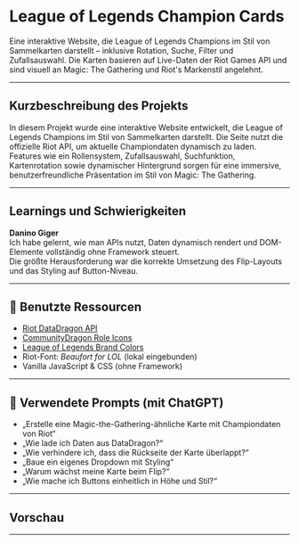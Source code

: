 # League of Legends Champion Cards

Eine interaktive Website, die League of Legends Champions im Stil von Sammelkarten darstellt – inklusive Rotation, Suche, Filter und Zufallsauswahl. Die Karten basieren auf Live-Daten der Riot Games API und sind visuell an Magic: The Gathering und Riot's Markenstil angelehnt.

---

## Kurzbeschreibung des Projekts

In diesem Projekt wurde eine interaktive Website entwickelt, die League of Legends Champions im Stil von Sammelkarten darstellt. Die Seite nutzt die offizielle Riot API, um aktuelle Championdaten dynamisch zu laden. Features wie ein Rollensystem, Zufallsauswahl, Suchfunktion, Kartenrotation sowie dynamischer Hintergrund sorgen für eine immersive, benutzerfreundliche Präsentation im Stil von Magic: The Gathering.

---

## Learnings und Schwierigkeiten

**Danino Giger**  
Ich habe gelernt, wie man APIs nutzt, Daten dynamisch rendert und DOM-Elemente vollständig ohne Framework steuert.  
Die größte Herausforderung war die korrekte Umsetzung des Flip-Layouts und das Styling auf Button-Niveau.

---

## 🔹 Benutzte Ressourcen

- [Riot DataDragon API](https://ddragon.leagueoflegends.com/)
- [CommunityDragon Role Icons](https://raw.communitydragon.org/latest/plugins/rcp-fe-lol-champion-details/global/default/)
- [League of Legends Brand Colors](https://brand.riotgames.com/en-us/league-of-legends/color/)
- Riot-Font: *Beaufort for LOL* (lokal eingebunden)
- Vanilla JavaScript & CSS (ohne Framework)

---

## 🔹 Verwendete Prompts (mit ChatGPT)

- „Erstelle eine Magic-the-Gathering-ähnliche Karte mit Championdaten von Riot“
- „Wie lade ich Daten aus DataDragon?“
- „Wie verhindere ich, dass die Rückseite der Karte überlappt?“
- „Baue ein eigenes Dropdown mit Styling“
- „Warum wächst meine Karte beim Flip?“
- „Wie mache ich Buttons einheitlich in Höhe und Stil?“

---

## Vorschau



---
